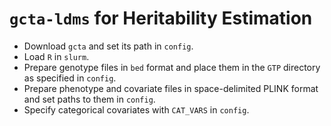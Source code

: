 # `gcta-ldms` for Heritability Estimation

* Download `gcta` and set its path in `config`.
* Load `R` in `slurm`.
* Prepare genotype files in `bed` format and place them in the `GTP` directory as specified in `config`.
* Prepare phenotype and covariate files in space-delimited PLINK format and set paths to them in `config`.
* Specify categorical covariates with `CAT_VARS` in `config`.
